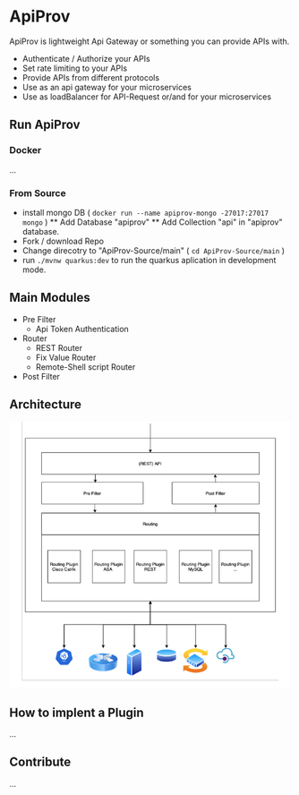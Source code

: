 # ApiProv

ApiProv is lightweight Api Gateway or something you can provide APIs with. 

* Authenticate / Authorize your APIs
* Set rate limiting to your APIs
* Provide APIs from different protocols
* Use as an api gateway for your microservices
* Use as loadBalancer for API-Request or/and for your microservices

## Run ApiProv
### Docker
...
### From Source
* install mongo DB ( `docker run --name apiprov-mongo -27017:27017 mongo` )
** Add Database "apiprov"
** Add Collection "api" in "apiprov" database.
* Fork / download Repo
* Change direcotry to "ApiProv-Source/main" ( `cd ApiProv-Source/main` )
* run `./mvnw quarkus:dev` to run the quarkus aplication in development mode.

## Main Modules
* Pre Filter
  * Api Token Authentication
* Router
  * REST Router
  * Fix Value Router
  * Remote-Shell script Router
* Post Filter

## Architecture
![Image of Yaktocat](https://github.com/floriandulzky/ApiProv/blob/master/Documentation/ApiProvArchitecture.png?raw=true)

## How to implent a Plugin
...

## Contribute
...
